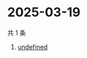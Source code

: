# 2025-03-19

共 1 条

<!-- BEGIN -->
<!-- 最后更新时间 Wed Mar 19 2025 23:34:49 GMT+0800 (China Standard Time) -->

1. [undefined](https://www.zhihu.com/search?q=undefined)

<!-- END -->
